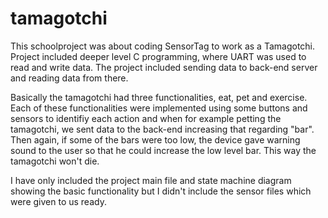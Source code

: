 # tamagotchi

This schoolproject was about coding SensorTag to work as a Tamagotchi. Project included deeper level C programming, where UART was used to read and write data. The project included sending data to back-end server and reading data from there. 

Basically the tamagotchi had three functionalities, eat, pet and exercise. Each of these functionalities were implemented using some buttons and sensors to identifiy each action and when for example petting the tamagotchi, we sent data to the back-end increasing that regarding "bar". Then again, if some of the bars were too low, the device gave warning sound to the user so that he could increase the low level bar. This way the tamagotchi won't die. 

I have only included the project main file and state machine diagram showing the basic functionality but I didn't include the sensor files which were given to us ready. 
